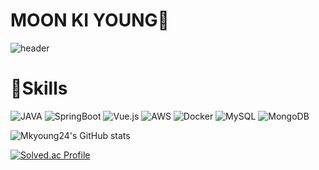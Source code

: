 # MOON KI YOUNG👋

![header](https://capsule-render.vercel.app/api?type=waving&color=gradient&height=300&section=header&text=Welcome~~)

# 💪Skills
![JAVA](https://img.shields.io/badge/JAVA-007396?style=for-the-badge&logo=java&logoColor=white)
![SpringBoot](https://img.shields.io/badge/SpringBoot-6DB33F.svg?&style=for-the-badge&logo=SpringBoot&logoColor=white)
![Vue.js](https://img.shields.io/badge/Vue.js-4FC08D.svg?&style=for-the-badge&logo=Vue.js&logoColor=white)
![AWS](https://img.shields.io/badge/AWS-232F3E?&style=for-the-badge&logo=AWS&logoColor=white)
![Docker](https://img.shields.io/badge/Docker-2496ED?&style=for-the-badge&logo=Docker&logoColor=white)
![MySQL](https://img.shields.io/badge/MySQL-4479A1?&style=for-the-badge&logo=MySQL&logoColor=white)
![MongoDB](https://img.shields.io/badge/MongoDB-47A248?&style=for-the-badge&logo=MongoDB&logoColor=white)

![Mkyoung24's GitHub stats](https://github-readme-stats.vercel.app/api?username=mkyoung24&show_icons=true&theme=transparent)

[![Solved.ac Profile](http://mazassumnida.wtf/api/v2/generate_badge?boj=kiyoung710)](https://solved.ac/kiyoung710/)

<!--
**mkyoung24/mkyoung24** is a ✨ _special_ ✨ repository because its `README.md` (this file) appears on your GitHub profile.

Here are some ideas to get you started:

- 🔭 I’m currently working on ...
- 🌱 I’m currently learning ...
- 👯 I’m looking to collaborate on ...
- 🤔 I’m looking for help with ...
- 💬 Ask me about ...
- 📫 How to reach me: ...
- 😄 Pronouns: ...
- ⚡ Fun fact: ...
-->
